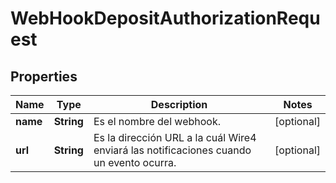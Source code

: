 # WebHookDepositAuthorizationRequest

## Properties
Name | Type | Description | Notes
------------ | ------------- | ------------- | -------------
**name** | **String** | Es el nombre del webhook. |  [optional]
**url** | **String** | Es la dirección URL a la cuál Wire4 enviará las notificaciones cuando un evento ocurra. |  [optional]
